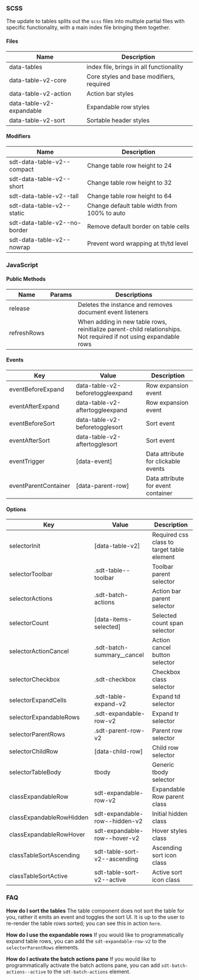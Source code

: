 ### SCSS

The update to tables splits out the `scss` files into multiple partial files with specific functionality, with a main index file bringing them together.

#### Files

| Name                     | Description                              |
|--------------------------|------------------------------------------|
| data-tables              | index file, brings in all functionality  |
| data-table-v2-core       | Core styles and base modifiers, required |
| data-table-v2-action     | Action bar styles                        |
| data-table-v2-expandable | Expandable row styles                    |
| data-table-v2-sort       | Sortable header styles                   |

#### Modifiers

| Name                         | Description                                  |
|------------------------------|----------------------------------------------|
| sdt-data-table-v2--compact   | Change table row height to 24                |
| sdt-data-table-v2--short     | Change table row height to 32                |
| sdt-data-table-v2--tall      | Change table row height to 64                |
| sdt-data-table-v2--static    | Change default table width from 100% to auto |
| sdt-data-table-v2--no-border | Remove default border on table cells         |
| sdt-data-table-v2--nowrap    | Prevent word wrapping at th/td level         |

### JavaScript

#### Public Methods

| Name        | Params | Descriptions                                                                                                      |
|-------------|--------|-------------------------------------------------------------------------------------------------------------------|
| release     |        | Deletes the instance and removes document event listeners                                                         |
| refreshRows |        | When adding in new table rows, reinitialize parent-child relationships. Not required if not using expandable rows |

#### Events

| Key                      | Value                            | Description                                |
|--------------------------|----------------------------------|--------------------------------------------|
| eventBeforeExpand        | data-table-v2-beforetoggleexpand | Row expansion event                        |
| eventAfterExpand         | data-table-v2-aftertoggleexpand  | Row expansion event                        |
| eventBeforeSort          | data-table-v2-beforetogglesort   | Sort event                                 |
| eventAfterSort           | data-table-v2-aftertogglesort    | Sort event                                 |
| eventTrigger             | [data-event]                     | Data attribute for clickable events        |
| eventParentContainer     | [data-parent-row]                | Data attribute for event container         |


#### Options

| Key                      | Value                            | Description                                |
|--------------------------|----------------------------------|--------------------------------------------|
| selectorInit             | [data-table-v2]                  | Required css class to target table element |
| selectorToolbar          | .sdt-table--toolbar              | Toolbar parent selector                    |
| selectorActions          | .sdt-batch-actions               | Action bar parent selector                 |
| selectorCount            | [data-items-selected]            | Selected count span selector               |
| selectorActionCancel     | .sdt-batch-summary__cancel       | Action cancel button selector              |
| selectorCheckbox         | .sdt-checkbox                    | Checkbox class selector                    |
| selectorExpandCells      | .sdt-table-expand-v2             | Expand td selector                         |
| selectorExpandableRows   | .sdt-expandable-row-v2           | Expand tr selector                         |
| selectorParentRows       | .sdt-parent-row-v2               | Parent row selector                        |
| selectorChildRow         | [data-child-row]                 | Child row selector                         |
| selectorTableBody        | tbody                            | Generic tbody selector                     |
| classExpandableRow       | sdt-expandable-row-v2            | Expandable Row parent class                |
| classExpandableRowHidden | sdt-expandable-row--hidden-v2    | Initial hidden class                       |
| classExpandableRowHover  | sdt-expandable-row--hover-v2     | Hover styles class                         |
| classTableSortAscending  | sdt-table-sort-v2--ascending     | Ascending sort icon class                  |
| classTableSortActive     | sdt-table-sort-v2--active        | Active sort icon class                     |


### FAQ

**How do I sort the tables**
The table component does not sort the table for you, rather it emits an event and toggles the sort UI. It is up to the user to re-render the table rows sorted; you can see this in action `here`.

**How do I use the expandable rows**
If you would like to programmatically expand table rows, you can add the `sdt-expandable-row-v2` to the `selectorParentRows` elements.

**How do I activate the batch actions pane**
If you would like to programmatically activate the batch actions pane, you can add `sdt-batch-actions--active` to the `sdt-batch-actions` element.
